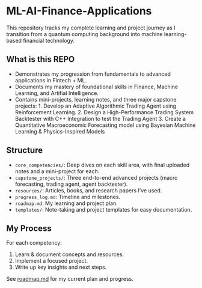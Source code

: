 # ML-AI-Finance-Applications

This repository tracks my complete learning and project journey as I transition from a quantum computing background into machine learning-based financial technology.

## What is this REPO
- Demonstrates my progression from fundamentals to advanced applications in Fintech + ML.
- Documents my mastery of foundational skills in Finance, Machine Learning, and Artifial Intelligence. 
- Contains mini-projects, learning notes, and three major capstone projects:
      1. Develop an Adaptive Algorithmic Trading Agent using Reinforcement Learning.
      2. Design a High-Performance Trading System Backtester with C++ Integration to test the Trading Agent
      3. Create a Quantitative Macroeconomic Forecasting model using Bayesian Machine Learning & Physics-Inspired Models



## Structure
- `core_competencies/`: Deep dives on each skill area, with final uploaded notes and a mini-project for each.
- `capstone_projects/`: Three end-to-end advanced projects (macro forecasting, trading agent, agent backtester).
- `resources/`: Articles, books, and research papers I’ve used.
- `progress_log.md`: Timeline and milestones.
- `roadmap.md`: My learning and project plan.
- `templates/`: Note-taking and project templates for easy documentation.

## My Process
For each competency:
1. Learn & document concepts and resources.
2. Implement a focused project.
3. Write up key insights and next steps.

See [roadmap.md](roadmap.md) for my current plan and progress.
